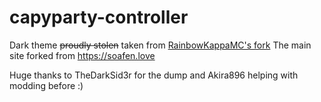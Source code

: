 # capyparty-controller

Dark theme ~~proudly stolen~~ taken from [RainbowKappaMC's fork](https://github.com/rainbowkappamc/suncracker0-tv)
The main site forked from https://soafen.love

Huge thanks to TheDarkSid3r for the dump and Akira896 helping with modding before :)
